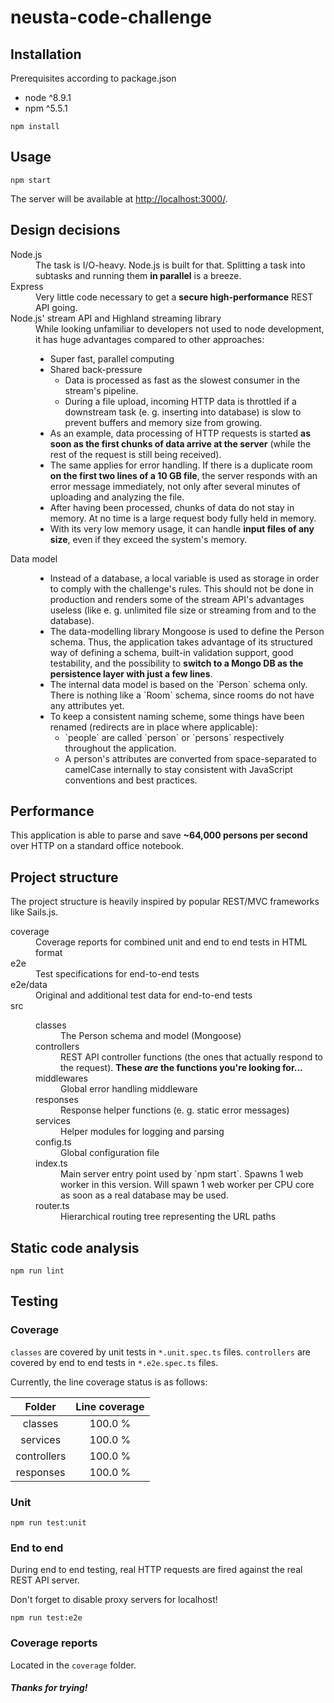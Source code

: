 # neusta-code-challenge

## Installation
Prerequisites according to package.json
* node ^8.9.1
* npm ^5.5.1
```
npm install
```

## Usage
```
npm start
```
The server will be available at [http://localhost:3000/](http://localhost:3000/).

## Design decisions
<dl>
    <dt>Node.js</dt>
    <dd>The task is I/O-heavy. Node.js is built for that. Splitting a task into subtasks and running them <b>in parallel</b> is a breeze.</dd>
    <dt>Express</dt>
    <dd>Very little code necessary to get a <b>secure high-performance</b> REST API going.</dd>
    <dt>Node.js' stream API and Highland streaming library</dt>
    <dd>
        While looking unfamiliar to developers not used to node development, it has huge advantages compared to other approaches:
        <ul>
            <li>Super fast, parallel computing</li>
            <li>
                Shared back-pressure
                <ul>
                    <li>Data is processed as fast as the slowest consumer in the stream's pipeline.</li>
                    <li>During a file upload, incoming HTTP data is throttled if a downstream task (e. g. inserting into database) is slow to prevent buffers and memory size from growing.</li>
                </ul>
            </li>
            <li>As an example, data processing of HTTP requests is started <b>as soon as the first chunks of data arrive at the server</b> (while the rest of the request is still being received).</li>
            <li>The same applies for error handling. If there is a duplicate room <b>on the first two lines of a 10 GB file</b>, the server responds with an error message immediately, not only after several minutes of uploading and analyzing the file.</li>
            <li>After having been processed, chunks of data do not stay in memory. At no time is a large request body fully held in memory.</li>
            <li>With its very low memory usage, it can handle <b>input files of any size</b>, even if they exceed the system's memory.</li>
    </dd>
    <dt>Data model</dt>
    <dd>
        <ul>
            <li>
                Instead of a database, a local variable is used as storage in order to comply with the challenge's rules. This should not be done in production and renders some of the stream API's advantages useless (like e. g. unlimited file size or streaming from and to the database).
            </li>
            <li>
                The data-modelling library Mongoose is used to define the Person schema. Thus, the application takes advantage of its structured way of defining a schema, built-in validation support, good testability, and the possibility to <b>switch to a Mongo DB as the persistence layer with just a few lines</b>.
            </li>
            <li>
                The internal data model is based on the `Person` schema only. There is nothing like a `Room` schema, since rooms do not have any attributes yet.
            </li>
            <li>
                To keep a consistent naming scheme, some things have been renamed (redirects are in place where applicable):
                <ul>
                    <li>`people` are called `person` or `persons` respectively throughout the application.</li>
                    <li>A person's attributes are converted from space-separated to camelCase internally to stay consistent with JavaScript conventions and best practices.</li>
                </ul>
            </li>
        </ul>
    </dd>
</dl>

## Performance
This application is able to parse and save <b>~64,000 persons per second</b> over HTTP on a standard office notebook.

## Project structure
The project structure is heavily inspired by popular REST/MVC frameworks like Sails.js.

<dl>
    <dt>coverage</dt>
    <dd>Coverage reports for combined unit and end to end tests in HTML format</dd>
    <dt>e2e</dt>
    <dd>Test specifications for end-to-end tests</dd>
    <dt>e2e/data</dt>
    <dd>Original and additional test data for end-to-end tests</dd>
    <dt>src</dt>
    <dd>
        <dl>
            <dt>classes</dt>
            <dd>The Person schema and model (Mongoose)</dd>
            <dt>controllers</dt>
            <dd>REST API controller functions (the ones that actually respond to the request). <b>These <em>are</em> the functions you're looking for...</b></dd>
            <dt>middlewares</dt>
            <dd>Global error handling middleware</dd>
            <dt>responses</dt>
            <dd>Response helper functions (e. g. static error messages)</dd>
            <dt>services</dt>
            <dd>Helper modules for logging and parsing</dd>
            <dt>config.ts</dt>
            <dd>Global configuration file</dd>
            <dt>index.ts</dt>
            <dd>Main server entry point used by `npm start`. Spawns 1 web worker in this version. Will spawn 1 web worker per CPU core as soon as a real database may be used.</dd>
            <dt>router.ts</dt>
            <dd>Hierarchical routing tree representing the URL paths</dd>
        </dl>
    </dd>
</dl>

## Static code analysis
```
npm run lint
```

## Testing
### Coverage
`classes` are covered by unit tests in `*.unit.spec.ts` files. `controllers` are covered by end to end tests in `*.e2e.spec.ts` files.

Currently, the line coverage status is as follows:

|    Folder   | Line coverage |
|:-----------:|:-------------:|
| classes     |       100.0 % |
| services    |       100.0 % |
| controllers |       100.0 % |
| responses   |       100.0 % |

### Unit
```
npm run test:unit
```

### End to end
During end to end testing, real HTTP requests are fired against the real REST API server.

Don't forget to disable proxy servers for localhost!

```
npm run test:e2e
```

### Coverage reports
Located in the `coverage` folder.

##### Thanks for trying!
